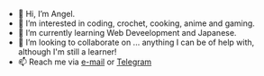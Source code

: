 - 👋 Hi, I’m Angel.
- 👀 I’m interested in coding, crochet, cooking, anime and gaming.
- 🌱 I’m currently learning Web Deveelopment and Japanese.
- 💞️ I’m looking to collaborate on ... anything I can be of help with, although I'm still a learner!
- 📫 Reach me via [e-mail](akcumeh@gmail.com) or [Telegram](https://t.me/yarnandmk)

<!---
akcumeh/akcumeh is a ✨ special ✨ repository because its `README.md` (this file) appears on your GitHub profile.
You can click the Preview link to take a look at your changes.
--->
